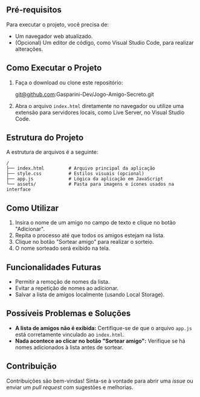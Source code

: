 ## Pré-requisitos
Para executar o projeto, você precisa de:
- Um navegador web atualizado.
- (Opcional) Um editor de código, como Visual Studio Code, para realizar alterações.

## Como Executar o Projeto
1. Faça o download ou clone este repositório:
  
   git@github.com:Gasparini-Dev/Jogo-Amigo-Secreto.git

  
2. Abra o arquivo `index.html` diretamente no navegador ou utilize uma extensão para servidores locais, como Live Server, no Visual Studio Code.

## Estrutura do Projeto
A estrutura de arquivos é a seguinte:
```
/
├── index.html         # Arquivo principal da aplicação
├── style.css          # Estilos visuais (opcional)
├── app.js             # Lógica da aplicação em JavaScript
└── assets/            # Pasta para imagens e ícones usados na interface
```

## Como Utilizar
1. Insira o nome de um amigo no campo de texto e clique no botão "Adicionar".
2. Repita o processo até que todos os amigos estejam na lista.
3. Clique no botão "Sortear amigo" para realizar o sorteio.
4. O nome sorteado será exibido na tela.

## Funcionalidades Futuras
- Permitir a remoção de nomes da lista.
- Evitar a repetição de nomes ao adicionar.
- Salvar a lista de amigos localmente (usando Local Storage).

## Possíveis Problemas e Soluções
- **A lista de amigos não é exibida:** Certifique-se de que o arquivo `app.js` está corretamente vinculado ao `index.html`.
- **Nada acontece ao clicar no botão "Sortear amigo":** Verifique se há nomes adicionados à lista antes de sortear.

## Contribuição
Contribuições são bem-vindas! Sinta-se à vontade para abrir uma *issue* ou enviar um *pull request* com sugestões e melhorias.
